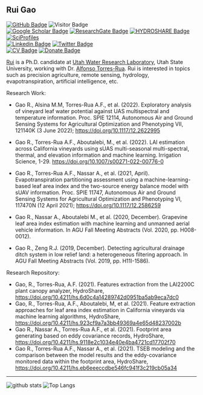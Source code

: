 ## Rui Gao

[![GitHub Badge](https://img.shields.io/github/followers/RuiGao9?style=social)](https://github.com/RuiGao9?tab=followers)
![Visitor Badge](https://visitor-badge.laobi.icu/badge?page_id=RuiGao9.RuiGao9)<br>
[![Google Scholar Badge](https://img.shields.io/badge/GoogleScholar-blue)](https://scholar.google.com/citations?hl=en&user=dR_SQZkAAAAJ)
[![ResearchGate Badge](https://img.shields.io/badge/ResearchGate-green)](https://www.researchgate.net/profile/Rui-Gao-55)
[![HYDROSHARE Badge](https://img.shields.io/badge/CUAHSI-HYDROSHARE-green)](https://www.hydroshare.org/home/)
[![SciProfiles](https://img.shields.io/badge/Sci-Profiles-lightblue)](https://sciprofiles.com/profile/2683627)<br>
[![Linkedin Badge](https://img.shields.io/badge/Linkedin-blue)](https://www.linkedin.com/in/ruigao9)
[![Twitter Badge](https://img.shields.io/twitter/follow/RaymondGao7?style=social)](https://twitter.com/RaymondGao7)<br>
[![CV Badge](https://img.shields.io/badge/My-CV-critical)](https://docs.google.com/document/d/17rNtINxIvfdCsvx63fiuSdn-E3uxliuu/edit?usp=sharing&ouid=105016013657376940980&rtpof=true&sd=true)
[![Donate Badge](https://img.shields.io/badge/Buy%20me%20a%20coffee-blue.svg)](https://www.buymeacoffee.com/RuiGao)


[Rui](https://www.researchgate.net/profile/Rui-Gao-55) is a Ph.D. candidate at [Utah Water Research Laboratory](https://uwrl.usu.edu/), Utah State University, working with Dr. [Alfonso Torres-Rua](https://engineering.usu.edu/cee/people/faculty/torres-alfonso). Rui is interested in topics such as precision agriculture, remote sensing, hydrology, evapotranspiration, artificial intelligence, etc.<br> 

Research Work:
- Gao R., Alsina M.M, Torres-Rua A.F., et al. (2022). Exploratory analysis of vineyard leaf water potential against UAS multispectral and temperature information. Proc. SPIE 12114, Autonomous Air and Ground Sensing Systems for Agricultural Optimization and Phenotyping VII, 121140K (3 June 2022); https://doi.org/10.1117/12.2622995

- Gao R., Torres-Rua A.F., Aboutalebi, M., et al. (2022). LAI estimation across California vineyards using sUAS multi-seasonal multi-spectral, thermal, and elevation information and machine learning. Irrigation Science, 1-29. https://doi.org/10.1007/s00271-022-00776-0

- Gao R., Torres-Rua A.F., Nassar A., et al. (2021, April). Evapotranspiration partitioning assessment using a machine-learning-based leaf area index and the two-source energy balance model with sUAV information. Proc. SPIE 11747, Autonomous Air and Ground Sensing Systems for Agricultural Optimization and Phenotyping VI, 117470N (12 April 2021); https://doi.org/10.1117/12.2586259

- Gao R., Nassar A., Aboutalebi M., et al. (2020, December). Grapevine leaf area index estimation with machine learning and unmanned aerial vehicle information. In AGU Fall Meeting Abstracts (Vol. 2020, pp. H008-0012).

- Gao R., Zeng R.J. (2019, December). Detecting agricultural drainage ditch system in low relief land: a heterogeneous filtering approach. In AGU Fall Meeting Abstracts (Vol. 2019, pp. H11I-1586).

Research Repository:
- Gao, R., Torres-Rua, A.F. (2021). Features extraction from the LAI2200C plant canopy analyzer, HydroShare, https://doi.org/10.4211/hs.6d0c4a14289742d0951ba5ab9eca7dc0
- Gao, R., Torres-Rua, A.F., Aboutalebi, M, et al. (2021). Feature extraction approaches for leaf area index estimation in California vineyards via machine learning algorithms, HydroShare, https://doi.org/10.4211/hs.923cf9a7a3bb49369a4e65d48237002b
- Gao R., Nassar A., Torres-Rua A.F., et al. (2021). Footprint area generating based on eddy covariance records, HydroShare, https://doi.org/10.4211/hs.9118e2c1034e40e4ba4721cd17702f70
- Gao R., Torres-Rua A.F., Nassar A., et al. (2021). TSEB modeling and the comparison between the model results and the eddy-covariance monitored data within the footprint area, HydroShare, https://doi.org/10.4211/hs.eb6eeeccdbe546fc941f3c219cb05a34

---

![github stats](https://github-readme-stats.vercel.app/api?username=RuiGao9&show_icons=true)
![Top Langs](https://github-readme-stats.vercel.app/api/top-langs/?username=RuiGao9&hide=javascript,go,html)
